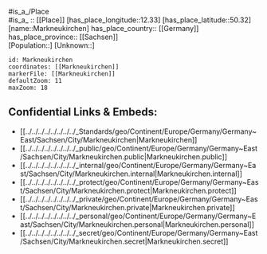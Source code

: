 ﻿---
location: [50.32,12.33] 
mapzoom: [7,12] 
mapmarker: city 
type: City
tags:
- geo/City


SpocWebEntityId: 32312
isDeleted: false
confidential: public

---
#is_a_/Place  
#is_a_ :: [[Place]] 
[has_place_longitude::12.33] 
[has_place_latitude::50.32] 
[name::Markneukirchen] 
has_place_country:: [[Germany]]  
has_place_province:: [[Sachsen]]  
[Population::] 
[Unknown::] 


```leaflet
id: Markneukirchen
coordinates: [[Markneukirchen]] 
markerFile: [[Markneukirchen]] 
defaultZoom: 11 
maxZoom: 18
```


## Confidential Links & Embeds: 
- [[../../../../../../../../_Standards/geo/Continent/Europe/Germany/Germany~East/Sachsen/City/Markneukirchen|Markneukirchen]] 
- [[../../../../../../../../_public/geo/Continent/Europe/Germany/Germany~East/Sachsen/City/Markneukirchen.public|Markneukirchen.public]] 
- [[../../../../../../../../_internal/geo/Continent/Europe/Germany/Germany~East/Sachsen/City/Markneukirchen.internal|Markneukirchen.internal]] 
- [[../../../../../../../../_protect/geo/Continent/Europe/Germany/Germany~East/Sachsen/City/Markneukirchen.protect|Markneukirchen.protect]] 
- [[../../../../../../../../_private/geo/Continent/Europe/Germany/Germany~East/Sachsen/City/Markneukirchen.private|Markneukirchen.private]] 
- [[../../../../../../../../_personal/geo/Continent/Europe/Germany/Germany~East/Sachsen/City/Markneukirchen.personal|Markneukirchen.personal]] 
- [[../../../../../../../../_secret/geo/Continent/Europe/Germany/Germany~East/Sachsen/City/Markneukirchen.secret|Markneukirchen.secret]] 
